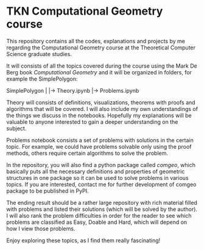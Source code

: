 # TKN Computational Geometry course

This repository contains all the codes, explanations and projects by me regarding the Computational Geometry course at the Theoretical Computer Science graduate studies.

It will consists of all the topics covered during the course using the Mark De Berg book _Computational Geometry_ and it will be organized in folders, for example the SimplePolygon:

SimplePolygon
|
|-> Theory.ipynb
|-> Problems.ipynb

Theory will consists of definitions, visualizations, theorems with proofs and algorithms that will be covered. I will also include my own understandings of the things we discuss in the notebooks. Hopefully my explanations will be valuable to anyone interested to gain a deeper understanding on the subject.

Problems notebook consists a set of problems with solutions in the certain topic. For example, we could have problems solvable only using the proof methods, others require certain algorithms to solve the problem.

In the repository, you will also find a python package called _comgeo_, which basically puts all the necessary definitions and properties of geometric structures in one package so it can be used to solve problems in various topics. If you are interested, contact me for further development of comgeo package to be published in PyPI.

The ending result should be a rather large repository with rich material filled with problems and listed their solutions (which will be solved by the author). I will also rank the problem difficulties in order for the reader to see which problems are classified as Easy, Doable and Hard, which will depend on how I view those problems.

Enjoy exploring these topics, as I find them really fascinating!